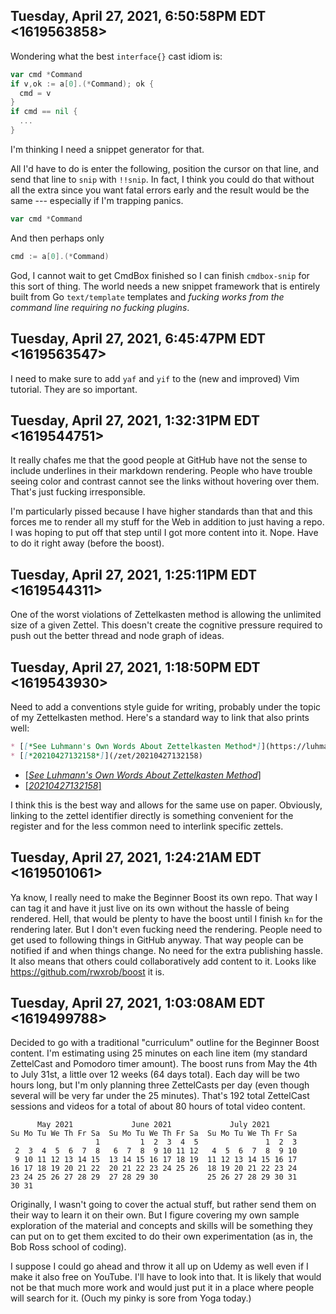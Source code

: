 ## Tuesday, April 27, 2021, 6:50:58PM EDT <1619563858>

Wondering what the best `interface{}` cast idiom is:

```go
var cmd *Command
if v,ok := a[0].(*Command); ok {
  cmd = v
}
if cmd == nil {
  ...
}
```

I'm thinking I need a snippet generator for that.

All I'd have to do is enter the following, position the cursor on that
line, and send that line to `snip` with `!!snip`. In fact, I think you
could do that without all the extra since you want fatal errors early
and the result would be the same --- especially if I'm trapping panics.

```go
var cmd *Command
```

And then perhaps only

```go
cmd := a[0].(*Command)
```

God, I cannot wait to get CmdBox finished so I can finish `cmdbox-snip`
for this sort of thing. The world needs a new snippet framework that is
entirely built from Go `text/template` templates and *fucking works from
the command line requiring no fucking plugins*.

## Tuesday, April 27, 2021, 6:45:47PM EDT <1619563547>

I need to make sure to add `yaf` and `yif` to the (new and improved) Vim
tutorial. They are so important.

## Tuesday, April 27, 2021, 1:32:31PM EDT <1619544751>

It really chafes me that the good people at GitHub have not the sense to
include underlines in their markdown rendering. People who have trouble
seeing color and contrast cannot see the links without hovering over
them. That's just fucking irresponsible.

I'm particularly pissed because I have higher standards than that and
this forces me to render all my stuff for the Web in addition to just
having a repo. I was hoping to put off that step until I got more
content into it. Nope. Have to do it right away (before the boost).

## Tuesday, April 27, 2021, 1:25:11PM EDT <1619544311>

One of the worst violations of Zettelkasten method is allowing the
unlimited size of a given Zettel. This doesn't create the cognitive
pressure required to push out the better thread and node graph of ideas.

## Tuesday, April 27, 2021, 1:18:50PM EDT <1619543930>

Need to add a conventions style guide for writing, probably under the
topic of my Zettelkasten method. Here's a standard way to link that also
prints well:

```markdown
* [[*See Luhmann's Own Words About Zettelkasten Method*]](https://luhmann.surge.sh)
* [[*20210427132158*]](/zet/20210427132158)
```

* [[*See Luhmann's Own Words About Zettelkasten Method*]](https://luhmann.surge.sh)
* [[*20210427132158*]](/zet/20210427132158)

I think this is the best way and allows for the same use on paper.
Obviously, linking to the zettel identifier directly is something
convenient for the register and for the less common need to interlink
specific zettels.

## Tuesday, April 27, 2021, 1:24:21AM EDT <1619501061>

Ya know, I really need to make the Beginner Boost its own repo. That way
I can tag it and have it just live on its own without the hassle of
being rendered. Hell, that would be plenty to have the boost until I
finish `kn` for the rendering later. But I don't even fucking need the
rendering. People need to get used to following things in GitHub anyway.
That way people can be notified if and when things change. No need for
the extra publishing hassle. It also means that others could
collaboratively add content to it. Looks like
<https://github.com/rwxrob/boost> it is.

## Tuesday, April 27, 2021, 1:03:08AM EDT <1619499788>

Decided to go with a traditional "curriculum" outline for the Beginner
Boost content. I'm estimating using 25 minutes on each line item (my
standard ZettelCast and Pomodoro timer amount). The boost runs from
May the 4th to July 31st, a little over 12 weeks (64 days total). Each
day will be two hours long, but I'm only planning three ZettelCasts per
day (even though several will be very far under the 25 minutes). That's
192 total ZettelCast sessions and videos for a total of about 80 hours
of total video content.


```
      May 2021             June 2021             July 2021        
Su Mo Tu We Th Fr Sa  Su Mo Tu We Th Fr Sa  Su Mo Tu We Th Fr Sa  
                   1         1  2  3  4  5               1  2  3  
 2  3  4  5  6  7  8   6  7  8  9 10 11 12   4  5  6  7  8  9 10  
 9 10 11 12 13 14 15  13 14 15 16 17 18 19  11 12 13 14 15 16 17  
16 17 18 19 20 21 22  20 21 22 23 24 25 26  18 19 20 21 22 23 24  
23 24 25 26 27 28 29  27 28 29 30           25 26 27 28 29 30 31  
30 31                                                             

```

Originally, I wasn't going to cover the actual stuff, but rather send
them on their way to learn it on their own. But I figure covering my own
sample exploration of the material and concepts and skills will be
something they can put on to get them excited to do their own
experimentation (as in, the Bob Ross school of coding).

I suppose I could go ahead and throw it all up on Udemy as well even if
I make it also free on YouTube. I'll have to look into that. It is
likely that would not be that much more work and would just put it in a
place where people will search for it. (Ouch my pinky is sore from Yoga
today.)
